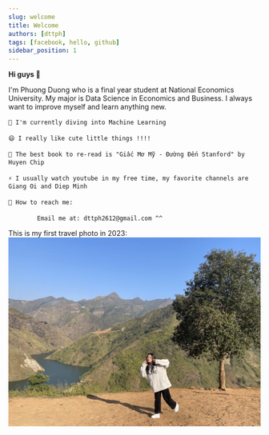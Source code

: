 ```yaml
---
slug: welcome
title: Welcome
authors: [dttph]
tags: [facebook, hello, github]
sidebar_position: 1
---
```


**Hi guys 👋**

I'm Phuong Duong who is a final year student at National Economics University. My major is Data Science in Economics and Business. I always want to improve myself and learn anything new.

    🔭 I'm currently diving into Machine Learning
    
    😄 I really like cute little things !!!!
    
    🌱 The best book to re-read is "Giấc Mơ Mỹ - Đường Đến Stanford" by Huyen Chip
    
    ⚡ I usually watch youtube in my free time, my favorite channels are Giang Oi and Diep Minh
    
    💬 How to reach me:
    
            Email me at: dttph2612@gmail.com ^^

This is my first travel photo in 2023:
![07-03-2023](./imag.jpg)  

